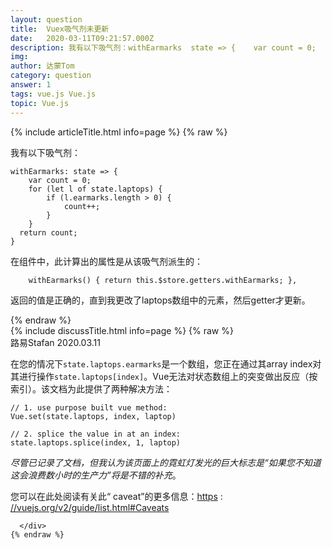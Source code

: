 ```yaml
---
layout: question
title:  Vuex吸气剂未更新
date:   2020-03-11T09:21:57.000Z
description: 我有以下吸气剂：withEarmarks  state => {    var count = 0;    for (let l of state...
img: 
author: 达蒙Tom
category: question
answer: 1
tags: vue.js Vue.js
topic: Vue.js
---
```

<div class="article-root">
  <div class="article">
    {% include articleTitle.html info=page %}
    {% raw %}
    <div class="article-content"><p><font style="vertical-align: inherit;"><font style="vertical-align: inherit;">我有以下吸气剂：</font></font></p>

<pre><code>withEarmarks: state =&gt; {<font></font>
    var count = 0;<font></font>
    for (let l of state.laptops) {<font></font>
        if (l.earmarks.length &gt; 0) {<font></font>
            count++;<font></font>
        }<font></font>
    }<font></font>
  return count;<font></font>
}<font></font>
</code></pre>

<p><font style="vertical-align: inherit;"><font style="vertical-align: inherit;">在组件中，此计算出的属性是从该吸气剂派生的：</font></font></p>

<pre><code>    withEarmarks() { return this.$store.getters.withEarmarks; },
</code></pre>

<p><font style="vertical-align: inherit;"><font style="vertical-align: inherit;">返回的值是正确的，直到我更改了laptops数组中的元素，然后getter才更新。</font></font></p></div>
    {% endraw %}
  </div>

  <div class="discuss-wrapper">
    {% include discussTitle.html info=page %}
    {% raw %}
    <div class="discuss-item">
        <div class="discuss-parent">
          <div class="discuss-meta">
            <span class="discuss-user">路易Stafan</span>
            <span class="discuss-time">2020.03.11</span>
          </div>
          <div class="discuss-comment"><p><font style="vertical-align: inherit;"><font style="vertical-align: inherit;">在您的情况下</font></font><code>state.laptops.earmarks</code><font style="vertical-align: inherit;"><font style="vertical-align: inherit;">是一个数组，您正在通过其array index对其进行操作</font></font><code>state.laptops[index]</code><font style="vertical-align: inherit;"><font style="vertical-align: inherit;">。</font><font style="vertical-align: inherit;">Vue无法对状态数组上的突变做出反应（按索引）。</font><font style="vertical-align: inherit;">该文档为此提供了两种解决方法：</font></font></p>

<pre><code>// 1. use purpose built vue method:<font></font>
Vue.set(state.laptops, index, laptop)<font></font>
<font></font>
// 2. splice the value in at an index:<font></font>
state.laptops.splice(index, 1, laptop)<font></font>
</code></pre>

<p><em><font style="vertical-align: inherit;"><font style="vertical-align: inherit;">尽管已记录了文档，但我认为该页面上的霓虹灯发光的巨大标志是“如果您不知道这会浪费数小时的生产力”将是不错的补充</font></font></em><font style="vertical-align: inherit;"><font style="vertical-align: inherit;">。</font></font></p>

<p><font style="vertical-align: inherit;"><font style="vertical-align: inherit;">您可以在此处阅读有关此“ caveat”的更多信息：</font><a href="https://vuejs.org/v2/guide/list.html#Caveats"><font style="vertical-align: inherit;">https</font></a><font style="vertical-align: inherit;"> : </font></font><a href="https://vuejs.org/v2/guide/list.html#Caveats"><font style="vertical-align: inherit;"><font style="vertical-align: inherit;">//vuejs.org/v2/guide/list.html#Caveats</font></font></a></p></div>
        </div>
        
      </div>
    {% endraw %}
  </div>
<div>
